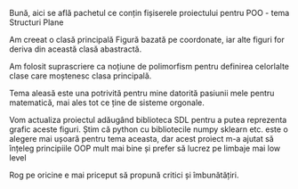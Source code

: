 Bună, aici se află pachetul ce conțin fișiserele proiectului pentru POO - tema Structuri Plane

Am creeat o clasă principală Figură bazată pe coordonate, iar alte figuri for deriva din această clasă abastractă.

Am folosit suprascriere ca noțiune de polimorfism pentru definirea celorlalte clase care moștenesc clasa principală.

Tema aleasă este una potrivită pentru mine datorită pasiunii mele pentru matematică, mai ales tot ce ține de sisteme orgonale.

Vom actualiza proiectul adăugând biblioteca SDL pentru a putea reprezenta grafic aceste figuri. Știm că python cu bibliotecile numpy sklearn etc. este o alegere mai ușoară pentru tema aceasta,
dar acest proiect m-a ajutat să înțeleg principiile OOP mult mai bine și prefer să lucrez pe limbaje mai low level

Rog pe oricine e mai priceput să propună critici și îmbunătățiri. 
